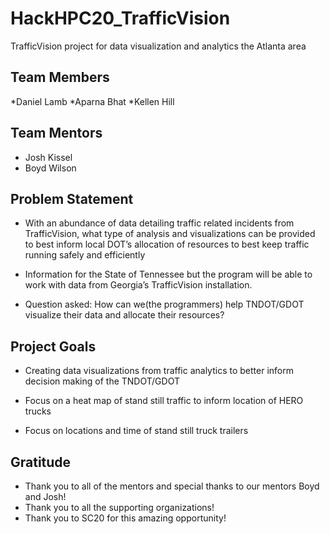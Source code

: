 # HackHPC20_TrafficVision
TrafficVision project for data visualization and analytics the Atlanta area

## Team Members

*Daniel Lamb
*Aparna Bhat
*Kellen Hill

## Team Mentors

* Josh Kissel
* Boyd Wilson

## Problem Statement

* With an abundance of data detailing traffic related incidents from TrafficVision, what type of analysis and visualizations can be provided to best inform local DOT’s allocation of resources to best keep traffic running safely and efficiently

* Information for the State of Tennessee but the program will be able to work with data from Georgia’s TrafficVision installation.

* Question asked: How can we(the programmers) help TNDOT/GDOT visualize their data and allocate their resources?

## Project Goals

* Creating data visualizations from traffic analytics to better inform decision making of the TNDOT/GDOT

* Focus on a heat map of stand still traffic to inform location of HERO trucks

* Focus on locations and time of stand still truck trailers

## Gratitude

* Thank you to all of the mentors and special thanks to our mentors Boyd and Josh!
* Thank you to all the supporting organizations!
* Thank you to SC20 for this amazing opportunity!
